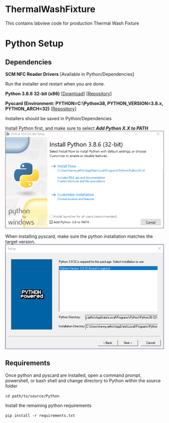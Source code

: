 # ThermalWashFixture
This contains labview code for production Thermal Wash Fixture


# Python Setup
## Dependencies
**SCM NFC Reader Drivers** [Available in Python/Dependencies]

Run the installer and restart when you are done.

**Python 3.8.6 32-bit (x86)** [[Download](https://www.python.org/ftp/python/3.8.6/python-3.8.6.exe)] [[Repository](https://www.python.org/downloads/windows/)]

**Pyscard (Environment: PYTHON=C:\Python38, PYTHON_VERSION=3.8.x, PYTHON_ARCH=32)** [[Repository](https://ci.appveyor.com/project/LudovicRousseau/pyscard)]

Installers should be saved in Python/Dependencies

Install Python first, and make sure to select ***Add Python X.X to PATH***
![Python Installer](Data/README/install_python.png)

When installing pyscard, make sure the python installation matches the target version.
![Pyscard Installer](Data/README/install_pyscard.png)

## Requirements
Once python and pyscard are installed, open a command prompt, powershell, or bash shell and change directory to Python within the source folder 

`cd path/to/source/Python` 

Install the remaining python requirements 

`pip install -r requirements.txt`